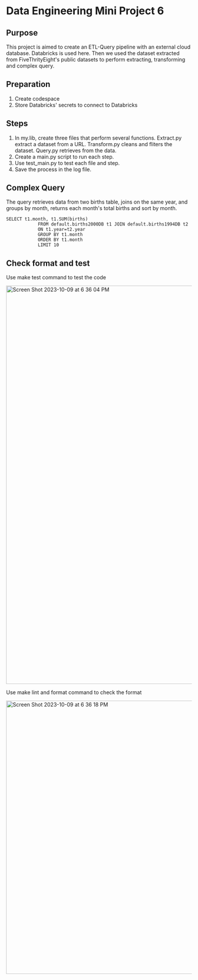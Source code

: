 # Data Engineering Mini Project 6

## Purpose
This project is aimed to create an ETL-Query pipeline with an external cloud database. Databricks is used here. Then we used the dataset extracted from FiveThrityEight's public datasets to perform extracting, transforming and complex query. 

## Preparation
1. Create codespace
2. Store Databricks' secrets to connect to Databricks

## Steps
1. In my.lib, create three files that perform several functions. Extract.py extract a dataset from a URL. Transform.py cleans and fliters the dataset. Query.py retrieves from the data.
2. Create a main.py script to run each step.
3. Use test_main.py to test each file and step.
4. Save the process in the log file.

## Complex Query
The query retrieves data from two births table, joins on the same year, and groups by month, returns each month's total births and sort by month. 

```
SELECT t1.month, t1.SUM(births)
            FROM default.births2000DB t1 JOIN default.births1994DB t2
            ON t1.year=t2.year
            GROUP BY t1.month
            ORDER BY t1.month
            LIMIT 10
```
## Check format and test
Use make test command to test the code

<img width="1077" alt="Screen Shot 2023-10-09 at 6 36 04 PM" src="https://github.com/nogibjj/KatherineT.DE.Mini-Project-6/assets/143833511/c5c9db82-9cd3-4c15-8b80-eef743fa6f2a">


Use make lint and format command to check the format

<img width="739" alt="Screen Shot 2023-10-09 at 6 36 18 PM" src="https://github.com/nogibjj/KatherineT.DE.Mini-Project-6/assets/143833511/f6e8dabf-29b2-4b17-aaca-4e8243e1af0d">







